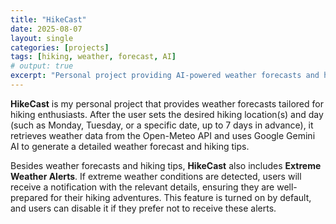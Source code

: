 ```yaml
---
title: "HikeCast"
date: 2025-08-07
layout: single
categories: [projects]
tags: [hiking, weather, forecast, AI]
# output: true
excerpt: "Personal project providing AI-powered weather forecasts and hiking tips, with extreme weather alerts."
---
```

**HikeCast** is my personal project that provides weather forecasts tailored for hiking enthusiasts. After the user sets the desired hiking location(s) and day (such as Monday, Tuesday, or a specific date, up to 7 days in advance), it retrieves weather data from the Open-Meteo API and uses Google Gemini AI to generate a detailed weather forecast and hiking tips. 

Besides weather forecasts and hiking tips, **HikeCast** also includes **Extreme Weather Alerts**. If extreme weather conditions are detected, users will receive a notification with the relevant details, ensuring they are well-prepared for their hiking adventures. This feature is turned on by default, and users can disable it if they prefer not to receive these alerts. 